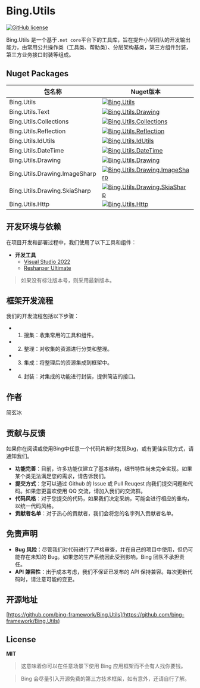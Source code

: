 # Bing.Utils
[![GitHub license](https://img.shields.io/badge/license-MIT-blue.svg)](https://mit-license.org/)

Bing.Utils 是一个基于`.net core`平台下的工具库，旨在提升小型团队的开发输出能力，由常用公共操作类（工具类、帮助类）、分层架构基类，第三方组件封装，第三方业务接口封装等组成。

## Nuget Packages

|包名称|Nuget版本|下载数|
|---|---|---|
|Bing.Utils|[![Bing.Utils](https://img.shields.io/nuget/v/Bing.Utils.svg)](https://www.nuget.org/packages/Bing.Utils/)|[![Bing.Utils](https://img.shields.io/nuget/dt/Bing.Utils.svg)](https://www.nuget.org/packages/Bing.Utils/)|
|Bing.Utils.Text|[![Bing.Utils.Drawing](https://img.shields.io/nuget/v/Bing.Utils.Text.svg)](https://www.nuget.org/packages/Bing.Utils.Text/)|[![Bing.Utils.Text](https://img.shields.io/nuget/dt/Bing.Utils.Text.svg)](https://www.nuget.org/packages/Bing.Utils.Text/)|
|Bing.Utils.Collections|[![Bing.Utils.Collections](https://img.shields.io/nuget/v/Bing.Utils.Collections.svg)](https://www.nuget.org/packages/Bing.Utils.Collections/)|[![Bing.Utils.Collections](https://img.shields.io/nuget/dt/Bing.Utils.Collections.svg)](https://www.nuget.org/packages/Bing.Utils.Collections/)|
|Bing.Utils.Reflection|[![Bing.Utils.Reflection](https://img.shields.io/nuget/v/Bing.Utils.Reflection.svg)](https://www.nuget.org/packages/Bing.Utils.Reflection/)|[![Bing.Utils.Reflectionn](https://img.shields.io/nuget/dt/Bing.Utils.Reflection.svg)](https://www.nuget.org/packages/Bing.Utils.Reflection/)|
|Bing.Utils.IdUtils|[![Bing.Utils.IdUtils](https://img.shields.io/nuget/v/Bing.Utils.IdUtils.svg)](https://www.nuget.org/packages/Bing.Utils.IdUtils/)|[![Bing.Utils.IdUtils](https://img.shields.io/nuget/dt/Bing.Utils.IdUtils.svg)](https://www.nuget.org/packages/Bing.Utils.IdUtils/)|
|Bing.Utils.DateTime|[![Bing.Utils.DateTime](https://img.shields.io/nuget/v/Bing.Utils.DateTime.svg)](https://www.nuget.org/packages/Bing.Utils.DateTime/)|[![Bing.Utils.DateTime](https://img.shields.io/nuget/dt/Bing.Utils.DateTime.svg)](https://www.nuget.org/packages/Bing.Utils.DateTime/)|
|Bing.Utils.Drawing|[![Bing.Utils.Drawing](https://img.shields.io/nuget/v/Bing.Utils.Drawing.svg)](https://www.nuget.org/packages/Bing.Utils.Drawing/)|[![Bing.Utils.Drawing](https://img.shields.io/nuget/dt/Bing.Utils.Drawing.svg)](https://www.nuget.org/packages/Bing.Utils.Drawing/)|
|Bing.Utils.Drawing.ImageSharp|[![Bing.Utils.Drawing.ImageSharp](https://img.shields.io/nuget/v/Bing.Utils.Drawing.ImageSharp.svg)](https://www.nuget.org/packages/Bing.Utils.Drawing.ImageSharp/)|[![Bing.Utils.Drawing.ImageSharp](https://img.shields.io/nuget/dt/Bing.Utils.Drawing.ImageSharp.svg)](https://www.nuget.org/packages/Bing.Utils.Drawing.ImageSharp/)|
|Bing.Utils.Drawing.SkiaSharp|[![Bing.Utils.Drawing.SkiaSharp](https://img.shields.io/nuget/v/Bing.Utils.Drawing.SkiaSharp.svg)](https://www.nuget.org/packages/Bing.Utils.Drawing.SkiaSharp/)|[![Bing.Utils.Drawing.SkiaSharp](https://img.shields.io/nuget/dt/Bing.Utils.Drawing.SkiaSharp.svg)](https://www.nuget.org/packages/Bing.Utils.Drawing.SkiaSharp/)|
|Bing.Utils.Http|[![Bing.Utils.Http](https://img.shields.io/nuget/v/Bing.Utils.Http.svg)](https://www.nuget.org/packages/Bing.Utils.Http/)|[![Bing.Utils.Http](https://img.shields.io/nuget/dt/Bing.Utils.Http.svg)](https://www.nuget.org/packages/Bing.Utils.Http/)|

## 开发环境与依赖

在项目开发和部署过程中，我们使用了以下工具和组件：

- **开发工具**
  - [Visual Studio 2022](https://visualstudio.microsoft.com/zh-hans/vs/)
  - [Resharper Ultimate](https://www.jetbrains.com/resharper/)

> 如果没有标注版本号，则采用最新版本。

## 框架开发流程

我们的开发流程包括以下步骤：

- 1. 搜集：收集常用的工具和组件。
- 2. 整理：对收集的资源进行分类和整理。
- 3. 集成：将整理后的资源集成到框架中。
- 4. 封装：对集成的功能进行封装，提供简洁的接口。

## 作者

简玄冰

## 贡献与反馈
如果你在阅读或使用Bing中任意一个代码片断时发现Bug，或有更佳实现方式，请通知我们。
- **功能完善**：目前，许多功能仅建立了基本结构，细节特性尚未完全实现。如果某个类无法满足您的需求，请告诉我们。
- **提交方式**：您可以通过 Github 的 Issue 或 Pull Reuqest 向我们提交问题和代码。如果您更喜欢使用 QQ 交流，请加入我们的交流群。
- **代码风格**：对于您提交的代码，如果我们决定采纳，可能会进行相应的重构，以统一代码风格。
- **贡献者名单**：对于热心的贡献者，我们会将您的名字列入贡献者名单。

## 免责声明
- **Bug 风险**：尽管我们对代码进行了严格审查，并在自己的项目中使用，但仍可能存在未知的 Bug。如果您的生产系统因此受到影响，Bing 团队不承担责任。
- **API 兼容性**：出于成本考虑，我们不保证已发布的 API 保持兼容。每次更新代码时，请注意可能的变更。

## 开源地址
[https://github.com/bing-framework/Bing.Utils](https://github.com/bing-framework/Bing.Utils)

## License

**MIT**

> 这意味着你可以在任意场景下使用 Bing 应用框架而不会有人找你要钱。

> Bing 会尽量引入开源免费的第三方技术框架，如有意外，还请自行了解。

